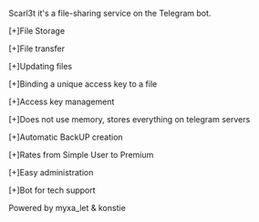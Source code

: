 Scarl3t it's a file-sharing service on the Telegram bot.

[+]File Storage

[+]File transfer

[+]Updating files

[+]Binding a unique access key to a file

[+]Access key management

[+]Does not use memory, stores everything on telegram servers

[+]Automatic BackUP creation

[+]Rates from Simple User to Premium

[+]Easy administration

[+]Bot for tech support

Powered by myxa_let & konstie
